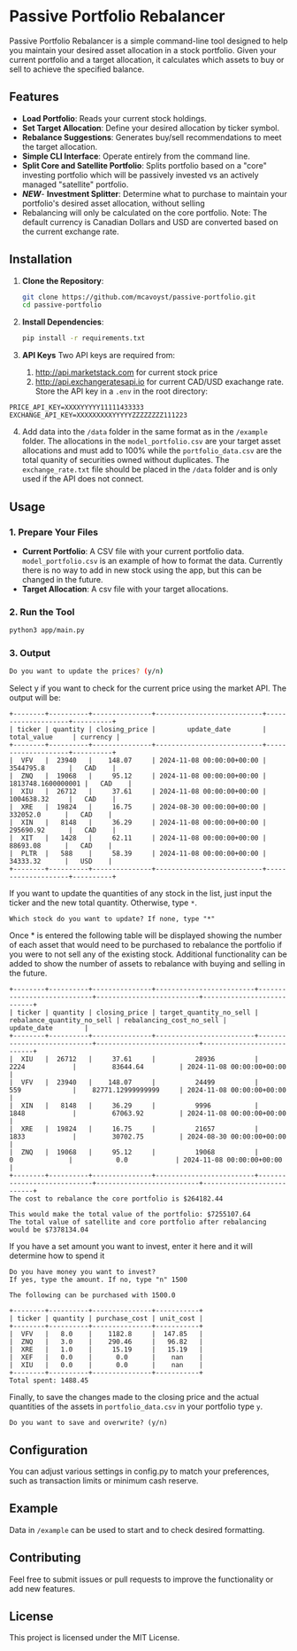 # Passive Portfolio Rebalancer

Passive Portfolio Rebalancer is a simple command-line tool designed to help you maintain your desired asset allocation in a stock portfolio. Given your current portfolio and a target allocation, it calculates which assets to buy or sell to achieve the specified balance. 

## Features
- **Load Portfolio**: Reads your current stock holdings.
- **Set Target Allocation**: Define your desired allocation by ticker symbol.
- **Rebalance Suggestions**: Generates buy/sell recommendations to meet the target allocation.
- **Simple CLI Interface**: Operate entirely from the command line.
- **Split Core and Satellite Portfolio**: Splits portfolio based on a "core" investing portfolio which will be passively invested vs an actively managed "satellite" portfolio. 
- ***NEW***- **Investment Splitter**: Determine what to purchase to maintain your portfolio's desired asset allocation, without selling
- Rebalancing will only be calculated on the core portfolio.
Note:
The default currency is Canadian Dollars and USD are converted based on the current exchange rate.

## Installation

1. **Clone the Repository**:
    ```bash
    git clone https://github.com/mcavoyst/passive-portfolio.git
    cd passive-portfolio
    ```

2. **Install Dependencies**:
    ```bash
    pip install -r requirements.txt
    ```
3. **API Keys**
   Two API keys are required from:
   1. http://api.marketstack.com for current stock price
   2. http://api.exchangeratesapi.io for current CAD/USD exachange rate.
   Store the API key in a `.env` in the root directory:
```
PRICE_API_KEY=XXXXYYYYY11111433333
EXCHANGE_API_KEY=XXXXXXXXXYYYYYZZZZZZZZ111223
```
4. Add data into the `/data` folder in the same format as in the `/example` folder. The allocations in the `model_portfolio.csv` are your target asset allocations and must add to 100% while the `portfolio_data.csv` are the total quanity of securities owned without duplicates. The `exchange_rate.txt` file should be placed in the `/data` folder and is only used if the API does not connect.

## Usage

### 1. Prepare Your Files
- **Current Portfolio**: A CSV file with your current portfolio data. `model_portfolio.csv` is an example of how to format the data. Currently there is no way to add in new stock using the app, but this can be changed in the future.
- **Target Allocation**: A csv file with your target allocations.

### 2. Run the Tool
```bash
python3 app/main.py 
```
### 3. Output
```bash
Do you want to update the prices? (y/n)
```
Select y if you want to check for the current price using the market API. The output will be:
```
+--------+----------+---------------+---------------------------+--------------------+----------+
| ticker | quantity | closing_price |        update_date        |    total_value     | currency |
+--------+----------+---------------+---------------------------+--------------------+----------+
|  VFV   |  23940   |    148.07     | 2024-11-08 00:00:00+00:00 |     3544795.8      |   CAD    |
|  ZNQ   |  19068   |     95.12     | 2024-11-08 00:00:00+00:00 | 1813748.1600000001 |   CAD    |
|  XIU   |  26712   |     37.61     | 2024-11-08 00:00:00+00:00 |     1004638.32     |   CAD    |
|  XRE   |  19824   |     16.75     | 2024-08-30 00:00:00+00:00 |      332052.0      |   CAD    |
|  XIN   |   8148   |     36.29     | 2024-11-08 00:00:00+00:00 |     295690.92      |   CAD    |
|  XIT   |   1428   |     62.11     | 2024-11-08 00:00:00+00:00 |      88693.08      |   CAD    |
|  PLTR  |   588    |     58.39     | 2024-11-08 00:00:00+00:00 |      34333.32      |   USD    |
+--------+----------+---------------+---------------------------+--------------------+----------+
```
If you want to update the quantities of any stock in the list, just input the ticker and the new total quantity. Otherwise, type `*`.
```
Which stock do you want to update? If none, type "*"
```
Once * is entered the following table will be displayed showing the number of each asset that would need to be purchased to rebalance the portfolio if you were to not sell any of the existing stock. Additional functionality can be added to show the number of assets to rebalance with buying and selling in the future.
```
+--------+----------+---------------+-------------------------+----------------------------+--------------------------+---------------------------+
| ticker | quantity | closing_price | target_quantity_no_sell | rebalance_quantity_no_sell | rebalancing_cost_no_sell |        update_date        |
+--------+----------+---------------+-------------------------+----------------------------+--------------------------+---------------------------+
|  XIU   |  26712   |     37.61     |          28936          |            2224            |         83644.64         | 2024-11-08 00:00:00+00:00 |
|  VFV   |  23940   |    148.07     |          24499          |            559             |    82771.12999999999     | 2024-11-08 00:00:00+00:00 |
|  XIN   |   8148   |     36.29     |          9996           |            1848            |         67063.92         | 2024-11-08 00:00:00+00:00 |
|  XRE   |  19824   |     16.75     |          21657          |            1833            |         30702.75         | 2024-08-30 00:00:00+00:00 |
|  ZNQ   |  19068   |     95.12     |          19068          |             0              |           0.0            | 2024-11-08 00:00:00+00:00 |
+--------+----------+---------------+-------------------------+----------------------------+--------------------------+---------------------------+
The cost to rebalance the core portfolio is $264182.44

This would make the total value of the portfolio: $7255107.64
The total value of satellite and core portfolio after rebalancing would be $7378134.04
```
If you have a set amount you want to invest, enter it here and it will determine how to spend it
```
Do you have money you want to invest?
If yes, type the amount. If no, type "n" 1500

The following can be purchased with 1500.0

+--------+----------+---------------+-----------+
| ticker | quantity | purchase_cost | unit_cost |
+--------+----------+---------------+-----------+
|  VFV   |   8.0    |    1182.8     |  147.85   |
|  ZNQ   |   3.0    |    290.46     |   96.82   |
|  XRE   |   1.0    |     15.19     |   15.19   |
|  XEF   |   0.0    |      0.0      |    nan    |
|  XIU   |   0.0    |      0.0      |    nan    |
+--------+----------+---------------+-----------+
Total spent: 1488.45
```
Finally, to save the changes made to the closing price and the actual quantities of the assets in `portfolio_data.csv` in your portfolio type `y`.
```
Do you want to save and overwrite? (y/n)
```

## Configuration
You can adjust various settings in config.py to match your preferences, such as transaction limits or minimum cash reserve.

## Example
Data in `/example` can be used to start and to check desired formatting.

## Contributing
Feel free to submit issues or pull requests to improve the functionality or add new features.

## License
This project is licensed under the MIT License.
